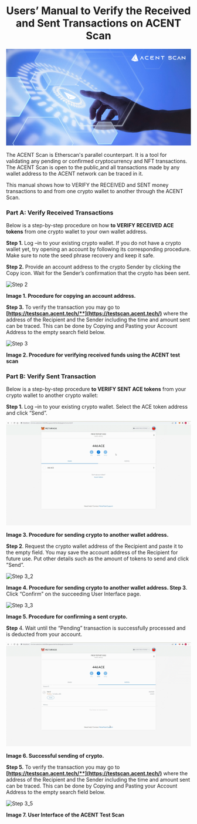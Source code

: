 ﻿<h1 align="center">
 Users’ Manual to Verify the Received and Sent Transactions on ACENT Scan
</h1>
<p align="center">
  <img src="/images/Acent_scan.png?raw=true" alt="Sublime's custom image"/>
</p>

The ACENT Scan is Etherscan's parallel counterpart. It is a tool for validating any pending or confirmed cryptocurrency and NFT transactions. The ACENT Scan is open to the public,and all transactions made by any wallet address to the ACENT network can be traced in it.

This manual shows how to VERIFY the RECEIVED and SENT money transactions to and from one crypto wallet to another through the ACENT Scan.

### Part A: Verify Received Transactions

Below is a step-by-step procedure on how **to VERIFY RECEIVED ACE tokens** from one crypto wallet to your own wallet address.

**Step 1.** Log –in to your existing crypto wallet. If you do not have a crypto wallet yet, try opening an account by following its corresponding procedure. Make sure to note the seed phrase recovery and keep it safe.

**Step 2.** Provide an account address to the crypto Sender by clicking the Copy icon. Wait for the Sender’s confirmation that the crypto has been sent.

<img src="/images/Acent%20Scan%201.gif?raw=true" alt="Step 2"/>

**Image 1. Procedure for copying an account address.**

**Step 3.** To verify the transaction you may go to **[https://testscan.acent.tech/**](https://testscan.acent.tech/)** where the address of the Recipient and the Sender including the time and amount sent can be traced. This can be done by Copying and Pasting your Account Address to the empty search field below.

<img src="/images/AcentScan2.gif?raw=true" alt="Step 3"/>

**Image 2. Procedure for verifying received funds using the ACENT test scan**

### Part B: Verify Sent Transaction

Below is a step-by-step procedure **to VERIFY SENT ACE tokens** from your crypto wallet to another crypto wallet:

**Step 1.** Log –in to your existing crypto wallet. Select the ACE token address and click “Send”.

<img src="/images/AcentScan3.gif?raw=true" alt="Step 3_1"/>

**Image 3. Procedure for sending crypto to another wallet address.**

**Step 2**. Request the crypto wallet address of the Recipient and paste it to the empty field. You may save the account address of the Recipient for future use. Put other details such as the amount of tokens to send and click ”Send”.

<img src="/images/AcentScan4.gif?raw=true" alt="Step 3_2"/>

**Image 4. Procedure for sending crypto to another wallet address. Step 3**. Click “Confirm” on the succeeding User Interface page.

<img src="/images/AcentScan5.gif?raw=true" alt="Step 3_3"/>

**Image 5. Procedure for confirming a sent crypto.**

**Step** 4. Wait until the “Pending” transaction is successfully processed and is deducted from your account.

<img src="/images/AcentScan6.gif?raw=true" alt="Step 3_4"/>

**Image 6. Successful sending of crypto.**

**Step 5.** To verify the transaction you may go to **[https://testscan.acent.tech/**](https://testscan.acent.tech/)** where the address of the Recipient and the Sender including the time and amount sent can be traced. This can be done by Copying and Pasting your Account Address to the empty search field below.

<img src="/images/AcentScan2.gif?raw=true" alt="Step 3_5"/>

**Image 7. User Interface of the ACENT Test Scan**
